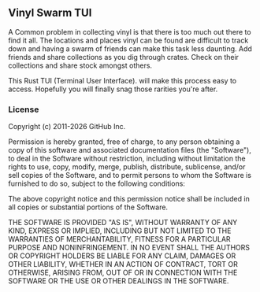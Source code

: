 ## Vinyl Swarm TUI

A Common problem in collecting vinyl is that there is too much out there to find it all. The locations and places vinyl can be found are difficult to track down and having a swarm of friends can make this task less daunting. Add friends and share collections as you dig through crates. Check on their collections and share stock amongst others. 

This Rust TUI (Terminal User Interface). will make this process easy to access. Hopefully you will finally snag those rarities you're after. 



### License 

Copyright (c) 2011-2026 GitHub Inc.

Permission is hereby granted, free of charge, to any person obtaining
a copy of this software and associated documentation files (the
"Software"), to deal in the Software without restriction, including
without limitation the rights to use, copy, modify, merge, publish,
distribute, sublicense, and/or sell copies of the Software, and to
permit persons to whom the Software is furnished to do so, subject to
the following conditions:

The above copyright notice and this permission notice shall be
included in all copies or substantial portions of the Software.

THE SOFTWARE IS PROVIDED "AS IS", WITHOUT WARRANTY OF ANY KIND,
EXPRESS OR IMPLIED, INCLUDING BUT NOT LIMITED TO THE WARRANTIES OF
MERCHANTABILITY, FITNESS FOR A PARTICULAR PURPOSE AND
NONINFRINGEMENT. IN NO EVENT SHALL THE AUTHORS OR COPYRIGHT HOLDERS BE
LIABLE FOR ANY CLAIM, DAMAGES OR OTHER LIABILITY, WHETHER IN AN ACTION
OF CONTRACT, TORT OR OTHERWISE, ARISING FROM, OUT OF OR IN CONNECTION
WITH THE SOFTWARE OR THE USE OR OTHER DEALINGS IN THE SOFTWARE.